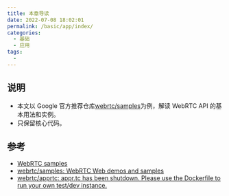 ```yaml
---
title: 本章导读
date: 2022-07-08 18:02:01
permalink: /basic/app/index/
categories:
  - 基础
  - 应用
tags:
  - 
---
```


## 说明

- 本文以 Google 官方推荐仓库[webrtc/samples](https://github.com/webrtc/samples)为例，解读 WebRTC API 的基本用法和实例。
- 只保留核心代码。

## 参考

- [WebRTC samples](https://webrtc.github.io/samples/)
- [webrtc/samples: WebRTC Web demos and samples](https://github.com/webrtc/samples)
- [webrtc/apprtc: appr.tc has been shutdown. Please use the Dockerfile to run your own test/dev instance.](https://github.com/webrtc/apprtc)
